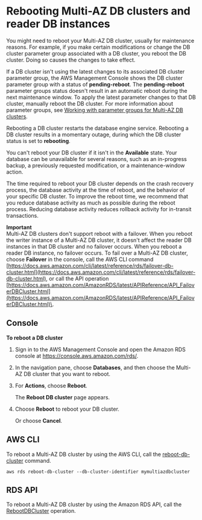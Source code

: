 # Rebooting Multi\-AZ DB clusters and reader DB instances<a name="multi-az-db-clusters-concepts-rebooting"></a>

You might need to reboot your Multi\-AZ DB cluster, usually for maintenance reasons\. For example, if you make certain modifications or change the DB cluster parameter group associated with a DB cluster, you reboot the DB cluster\. Doing so causes the changes to take effect\. 

If a DB cluster isn't using the latest changes to its associated DB cluster parameter group, the AWS Management Console shows the DB cluster parameter group with a status of **pending\-reboot**\. The **pending\-reboot** parameter groups status doesn't result in an automatic reboot during the next maintenance window\. To apply the latest parameter changes to that DB cluster, manually reboot the DB cluster\. For more information about parameter groups, see [Working with parameter groups for Multi\-AZ DB clusters](multi-az-db-clusters-concepts.md#multi-az-db-clusters-concepts-parameter-groups)\.

Rebooting a DB cluster restarts the database engine service\. Rebooting a DB cluster results in a momentary outage, during which the DB cluster status is set to **rebooting**\.

You can't reboot your DB cluster if it isn't in the **Available** state\. Your database can be unavailable for several reasons, such as an in\-progress backup, a previously requested modification, or a maintenance\-window action\.

The time required to reboot your DB cluster depends on the crash recovery process, the database activity at the time of reboot, and the behavior of your specific DB cluster\. To improve the reboot time, we recommend that you reduce database activity as much as possible during the reboot process\. Reducing database activity reduces rollback activity for in\-transit transactions\. 

**Important**  
Multi\-AZ DB clusters don't support reboot with a failover\. When you reboot the writer instance of a Multi\-AZ DB cluster, it doesn't affect the reader DB instances in that DB cluster and no failover occurs\. When you reboot a reader DB instance, no failover occurs\. To fail over a Multi\-AZ DB cluster, choose **Failover** in the console, call the AWS CLI command [https://docs.aws.amazon.com/cli/latest/reference/rds/failover-db-cluster.html](https://docs.aws.amazon.com/cli/latest/reference/rds/failover-db-cluster.html), or call the API operation [https://docs.aws.amazon.com/AmazonRDS/latest/APIReference/API_FailoverDBCluster.html](https://docs.aws.amazon.com/AmazonRDS/latest/APIReference/API_FailoverDBCluster.html)\.

## Console<a name="USER_RebootMultiAZDBCluster.Console"></a>

**To reboot a DB cluster**

1. Sign in to the AWS Management Console and open the Amazon RDS console at [https://console\.aws\.amazon\.com/rds/](https://console.aws.amazon.com/rds/)\.

1. In the navigation pane, choose **Databases**, and then choose the Multi\-AZ DB cluster that you want to reboot\. 

1. For **Actions**, choose **Reboot**\. 

   The **Reboot DB cluster** page appears\.

1. Choose **Reboot** to reboot your DB cluster\. 

   Or choose **Cancel**\. 

## AWS CLI<a name="USER_RebootMultiAZDBCluster.CLI"></a>

To reboot a Multi\-AZ DB cluster by using the AWS CLI, call the [reboot\-db\-cluster](https://docs.aws.amazon.com/cli/latest/reference/rds/reboot-db-cluster.html) command\. 

```
aws rds reboot-db-cluster --db-cluster-identifier mymultiazdbcluster
```

## RDS API<a name="USER_RebootMultiAZDBCluster.API"></a>

To reboot a Multi\-AZ DB cluster by using the Amazon RDS API, call the [RebootDBCluster](https://docs.aws.amazon.com/AmazonRDS/latest/APIReference/API_RebootDBCluster.html) operation\. 